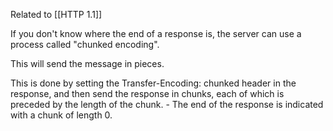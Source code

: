 
Related to [[HTTP 1.1]]


If you don't know where the end of a response is,  the server can use a process called "chunked encoding".

This will send the message in pieces.

This is done by setting the Transfer-Encoding: chunked header in the response, and then send the response in chunks, each of which is preceded by the length of the chunk.
	- The end of the response is indicated with a chunk of length 0.
